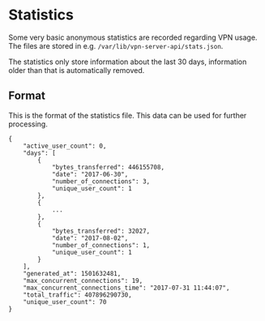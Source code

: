 # Statistics

Some very basic anonymous statistics are recorded regarding VPN usage. The 
files are stored in e.g. `/var/lib/vpn-server-api/stats.json`.

The statistics only store information about the last 30 days, information older
than that is automatically removed.

## Format

This is the format of the statistics file. This data can be used for further
processing.

    {
        "active_user_count": 0,
        "days": [
            {
                "bytes_transferred": 446155708,
                "date": "2017-06-30",
                "number_of_connections": 3,
                "unique_user_count": 1
            },
            {
                ...
            },
            {
                "bytes_transferred": 32027,
                "date": "2017-08-02",
                "number_of_connections": 1,
                "unique_user_count": 1
            }
        ],
        "generated_at": 1501632481,
        "max_concurrent_connections": 19,
        "max_concurrent_connections_time": "2017-07-31 11:44:07",
        "total_traffic": 407896290730,
        "unique_user_count": 70
    }
